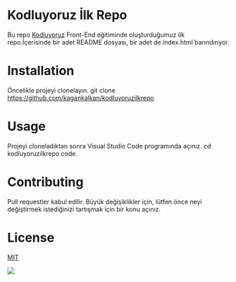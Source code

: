 # Kodluyoruz İlk Repo
Bu repo [Kodluyoruz](https://www.kodluyoruz.org/) Front-End eğitiminde oluşturduğumuz ilk repo.İçerisinde bir adet README dosyası, bir adet de index.html barındırıyor.

# Installation
Öncelikle projeyi clonelayın.
git clone https://github.com/kagankalkan/kodluyoruzilkrepo

# Usage
Projeyi cloneladıktan sonra Visual Studio Code programında açınız.
cd kodluyoruzilkrepo code.

# Contributing
Pull requestler kabul edilir. Büyük değişiklikler için, lütfen önce neyi değiştirmek istediğinizi tartışmak için bir konu açınız.
# License
[MIT](https://choosealicense.com/licenses/mit/)

<img src="ödev.jpg"/>